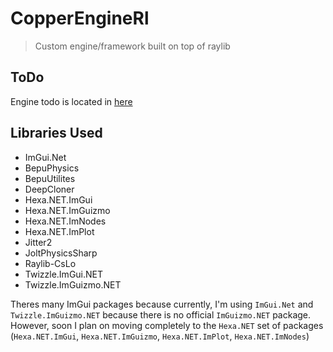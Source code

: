 ﻿
# CopperEngineRl
> Custom engine/framework built on top of raylib

## ToDo
Engine todo is located in [here](CopperEngine/ReadMe.md) 

## Libraries Used
- ImGui.Net
- BepuPhysics
- BepuUtilites
- DeepCloner
- Hexa.NET.ImGui
- Hexa.NET.ImGuizmo
- Hexa.NET.ImNodes
- Hexa.NET.ImPlot
- Jitter2
- JoltPhysicsSharp
- Raylib-CsLo
- Twizzle.ImGui.NET
- Twizzle.ImGuizmo.NET

Theres many ImGui packages because currently, I'm using `ImGui.Net` and `Twizzle.ImGuizmo.NET` because there is no official `ImGuizmo.NET` package. 
However, soon I plan on moving completely to the `Hexa.NET` set of packages (`Hexa.NET.ImGui`, `Hexa.NET.ImGuizmo`, `Hexa.NET.ImPlot`, `Hexa.NET.ImNodes`) 